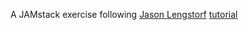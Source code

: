 A JAMstack exercise following [Jason Lengstorf](https://github.com/jlengstorf) [tutorial](https://github.com/jlengstorf/jamstack-intro)
